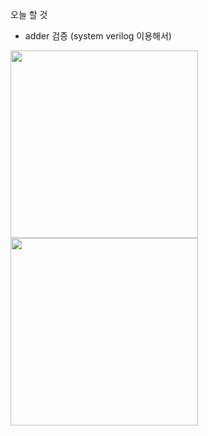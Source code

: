 오늘 할 것

- adder 검증 (system verilog 이용해서)
<img src="https://github.com/goeun-oh/systemVerilog/blob/main/4_4/Adder검증/systemVerilog_contructor.png" width=300px>  
<img src="https://github.com/goeun-oh/systemVerilog/blob/main/4_4/Adder검증/png2.png" width=300px>
